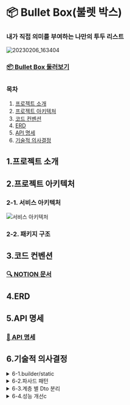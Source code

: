 # 📦 Bullet Box(불렛 박스)

### 내가 직접 의미를 부여하는 나만의 투두 리스트
![20230206_163404](https://user-images.githubusercontent.com/114788315/216911688-e54d1fdb-88aa-4340-addb-7a8a964e518e.png)

### [📦 Bullet Box 둘러보기](https://bullet-box.com)
##
### 목차
1. [프로젝트 소개](#1.프로젝트-소개)
2. [프로젝트 아키텍처](#2.프로젝트-아키텍처)
3. [코드 컨벤션](#3.코드-컨벤션)
4. [ERD](#4.erd)
5. [API 명세](#5.api-명세)
6. [기술적 의사결정](#6.기술적-의사결정)

## 1.프로젝트 소개
###
## 2.프로젝트 아키텍처
### 2-1. 서비스 아키텍처
![서비스 아키텍처](https://user-images.githubusercontent.com/114788315/216919764-69332d7f-2e5b-4e04-a0f0-98c091504831.png)

### 2-2. 패키지 구조

## 3.코드 컨벤션
### [🔍 NOTION 문서](https://www.notion.so/c453f0e24a254c46b0dfc43e40e5cdbc)

## 4.ERD


## 5.API 명세
### [📜 API 명세](http://bulletbox.store:8080/swagger-ui/index.html#/)

## 6.기술적 의사결정
<details>
<summary>6-1.builder/static</summary>
<div markdown="1">       

builder , static

</div>
</details>

<details>
<summary>6-2.파사드 패턴</summary>
<div markdown="1">       

파사드 패턴


</div>
</details>

<details>
<summary>6-3.계층 별 Dto 분리</summary>
<div markdown="1">       

계층 별 Dto 분리

</div>
</details>

<details>
<summary>6-4.성능 개선c</summary>
<div markdown="1">       

성능 개선

</div>
</details>
